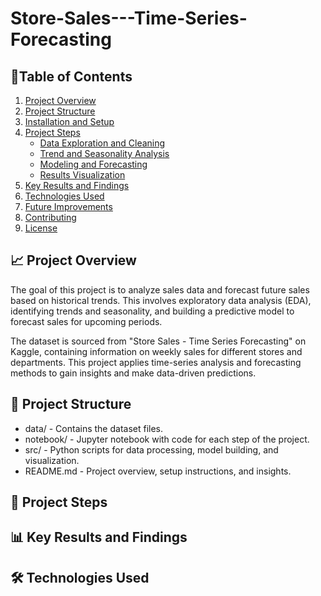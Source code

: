 # Store-Sales---Time-Series-Forecasting


## 📑Table of Contents
1. [Project Overview]()
2. [Project Structure](#project-structure)
3. [Installation and Setup](#installation-and-setup)
4. [Project Steps](#project-steps)
   - [Data Exploration and Cleaning](#data-exploration-and-cleaning)
   - [Trend and Seasonality Analysis](#trend-and-seasonality-analysis)
   - [Modeling and Forecasting](#modeling-and-forecasting)
   - [Results Visualization](#results-visualization)
5. [Key Results and Findings](#key-results-and-findings)
6. [Technologies Used](#technologies-used)
7. [Future Improvements](#future-improvements)
8. [Contributing](#contributing)
9. [License](#license)

## 📈 Project Overview 

The goal of this project is to analyze sales data and forecast future sales based on historical trends. This involves exploratory data analysis (EDA), identifying trends and seasonality, and building a predictive model to forecast sales for upcoming periods.

The dataset is sourced from "Store Sales - Time Series Forecasting" on Kaggle, containing information on weekly sales for different stores and departments. This project applies time-series analysis and forecasting methods to gain insights and make data-driven predictions.


## 📂 Project Structure

- data/ - Contains the dataset files.
- notebook/ - Jupyter notebook with code for each step of the project.
- src/ - Python scripts for data processing, model building, and visualization.
- README.md - Project overview, setup instructions, and insights.

## 📝 Project Steps

## 📊 Key Results and Findings

## 🛠️ Technologies Used
